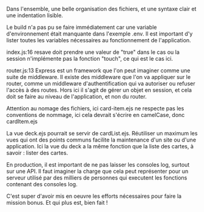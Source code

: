 Dans l'ensemble, une belle organisation des fichiers, et une syntaxe clair et une indentation lisible.

Le build n'a pas pu se faire immédiatement car une variable d'environnement était manquante dans l'exemple .env. Il est important d'y lister toutes les variables nécessaires au fonctionnement de l'application.

index.js:16
resave doit prendre une valeur de "true" dans le cas ou la session n'implémente pas la fonction "touch", ce qui est le cas ici.

router.js:13
Express est un framework que l'on peut imaginer comme une suite de middleware. Il existe des middleware que l'on va appliquer sur le router, comme un middleware d'authentification qui va autoriser ou refuser l'accès à des routes. Hors ici il s'agit de gérer un objet en session, et cela doit se faire au niveau de l'application, et non du router.

Attention au nomage des fichiers, ici card-item.ejs ne respecte pas les conventions de nommage, ici cela devrait s'écrire en camelCase, donc cardItem.ejs

La vue deck.ejs pourrait se servir de cardList.ejs. Réutiliser un maximum les vues qui ont des points communs facilite la maintenance d'un site ou d'une application. Ici la vue du deck a la même fonction que la liste des cartes, à savoir : lister des cartes.

En production, il est important de ne pas laisser les consoles log, surtout sur une API. Il faut imaginer la charge que cela peut représenter pour un serveur utilisé par des milliers de personnes qui executent les fonctions contenant des consoles log.

C'est super d'avoir mis en oeuvre les efforts nécessaires pour faire la mission bonus. Et qui plus est, bien fait !


